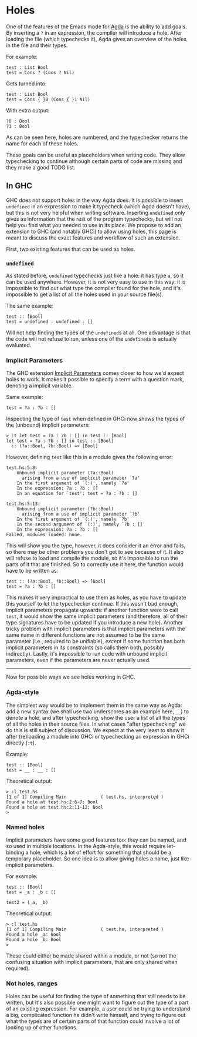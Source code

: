 # Holes


One of the features of the Emacs mode for [ Agda](http://wiki.portal.chalmers.se/agda/pmwiki.php) is the ability to add goals. By inserting a `?` in an expression, the compiler will introduce a hole. After loading the file (which typechecks it), Agda gives an overview of the holes in the file and their types.


For example:

```wiki
test : List Bool
test = Cons ? (Cons ? Nil)
```


Gets turned into:

```wiki
test : List Bool
test = Cons { }0 (Cons { }1 Nil)
```


With extra output:

```wiki
?0 : Bool
?1 : Bool
```


As can be seen here, holes are numbered, and the typechecker returns the name for each of these holes.


These goals can be useful as placeholders when writing code. They allow typechecking to continue although certain parts of code are missing and they make a good TODO list.

## In GHC


GHC does not support holes in the way Agda does. It is possible to insert `undefined` in an expression to make it typecheck (which Agda doesn't have), but this is not very helpful when writing software. Inserting `undefined` only gives as information that the rest of the program typechecks, but will not help you find what you needed to use in its place. We propose to add an extension to GHC (and notably GHCi) to allow using holes, this page is meant to discuss the exact features and workflow of such an extension.


First, two existing features that can be used as holes.

### `undefined`


As stated before, `undefined` typechecks just like a hole: it has type `a`, so it can be used anywhere. However, it is not very easy to use in this way: it is impossible to find out what type the compiler found for the hole, and it's impossible to get a list of all the holes used in your source file(s).


The same example:

```wiki
test :: [Bool]
test = undefined : undefined : []
```


Will not help finding the types of the `undefined`s at all. One advantage is that the code will not refuse to run, unless one of the `undefined`s is actually evaluated.

### Implicit Parameters


The GHC extension [Implicit Parameters](http://www.haskell.org/ghc/docs/latest/html/users_guide/other-type-extensions.html#implicit-parameters) comes closer to how we'd expect holes to work. It makes it possible to specify a term with a question mark, denoting a implicit variable.


Same example:

```wiki
test = ?a : ?b : []
```


Inspecting the type of `test` when defined in GHCi now shows the types of the (unbound) implicit parameters:

```wiki
> :t let test = ?a : ?b : [] in test :: [Bool]
let test = ?a : ?b : [] in test :: [Bool]
  :: (?a::Bool, ?b::Bool) => [Bool]
```


However, defining `test` like this in a module gives the following error:

```wiki
test.hs:5:8:
    Unbound implicit parameter (?a::Bool)
      arising from a use of implicit parameter `?a'
    In the first argument of `(:)', namely `?a'
    In the expression: ?a : ?b : []
    In an equation for `test': test = ?a : ?b : []

test.hs:5:13:
    Unbound implicit parameter (?b::Bool)
      arising from a use of implicit parameter `?b'
    In the first argument of `(:)', namely `?b'
    In the second argument of `(:)', namely `?b : []'
    In the expression: ?a : ?b : []
Failed, modules loaded: none.
```


This will show you the type, however, it does consider it an error and fails, so there may be other problems you don't get to see because of it. It also will refuse to load and compile the module, so it's impossible to run the parts of it that are finished. So to correctly use it here, the function would have to be written as:

```wiki
test :: (?a::Bool, ?b::Bool) => [Bool]
test = ?a : ?b : []
```


This makes it very impractical to use them as holes, as you have to update this yourself to let the typechecker continue. If this wasn't bad enough, implicit parameters propagate upwards: if another function were to call `test`, it would show the same implicit parameters (and therefore, all of their type signatures have to be updated if you introduce a new hole). Another tricky problem with implicit parameters is that implicit parameters with the same name in different functions are not assumed to be the same parameter (i.e., required to be unifiable), *except* if some function has both implicit parameters in its constraints (so calls them both, possibly indirectly). Lastly, it's impossible to run code with unbound implicit parameters, even if the parameters are never actually used.

---


Now for possible ways we see holes working in GHC.

### Agda-style


The simplest way would be to implement them in the same way as Agda: add a new syntax (we shall use two underscores as an example here, `__`) to denote a hole, and after typechecking, show the user a list of all the types of all the holes in their source files. In what cases "after typechecking" we do this is still subject of discussion. We expect at the very least to show it after (re)loading a module into GHCi or typechecking an expression in GHCi directly (`:t`).


Example:

```wiki
test :: [Bool]
test = __ : __ : []
```


Theoretical output:

```wiki
> :l test.hs
[1 of 1] Compiling Main             ( test.hs, interpreted )
Found a hole at test.hs:2:6-7: Bool
Found a hole at test.hs:2:11-12: Bool
> 
```

### Named holes


Implicit parameters have some good features too: they can be named, and so used in multiple locations. In the Agda-style, this would require let-binding a hole, which is a lot of effort for something that should be a temporary placeholder. So one idea is to allow giving holes a name, just like implicit parameters.


For example:

```wiki
test :: [Bool]
test = _a : _b : []

test2 = (_a, _b)
```


Theoretical output:

```wiki
> :l test.hs
[1 of 1] Compiling Main             ( test.hs, interpreted )
Found a hole _a: Bool
Found a hole _b: Bool
> 
```


These could either be made shared within a module, or not (so not the confusing situation with implicit parameters, that are only shared when required).

### Not holes, ranges


Holes can be useful for finding the type of something that still needs to be written, but it's also possible one might want to figure out the type of a part of an existing expression. For example, a user could be trying to understand a big, complicated function he didn't write himself, and trying to figure out what the types are of certain parts of that function could involve a lot of looking up of other functions.
